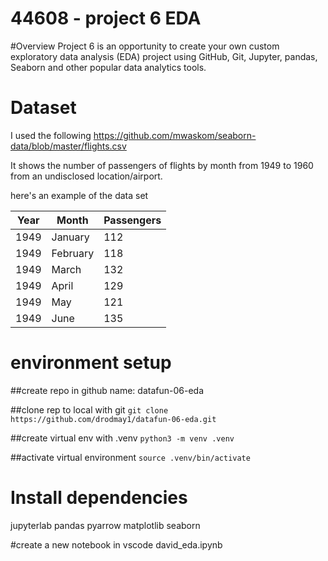 # 44608 - project 6 EDA

#Overview
Project 6 is an opportunity to create your own custom exploratory data analysis (EDA) project using GitHub, Git, Jupyter, pandas, Seaborn and other popular data analytics tools.

# Dataset
I used the following
https://github.com/mwaskom/seaborn-data/blob/master/flights.csv

It shows the number of passengers of flights by month from 1949 to 1960 from an undisclosed location/airport.

here's an example of the data set

| Year     | Month    | Passengers |
|----------|----------|------------|
| 1949     | January  | 112        |
| 1949     | February | 118        |
| 1949     | March    | 132        |
| 1949     | April    | 129        |
| 1949     | May      | 121        |
| 1949     | June     | 135        |



# environment setup

##create repo in github
name: datafun-06-eda

##clone rep to local with git
``git clone https://github.com/drodmay1/datafun-06-eda.git``

##create virtual env with .venv
``python3 -m venv .venv``

##activate virtual environment
``source .venv/bin/activate``

# Install dependencies
jupyterlab
pandas
pyarrow
matplotlib
seaborn

#create a new notebook in vscode
david_eda.ipynb


